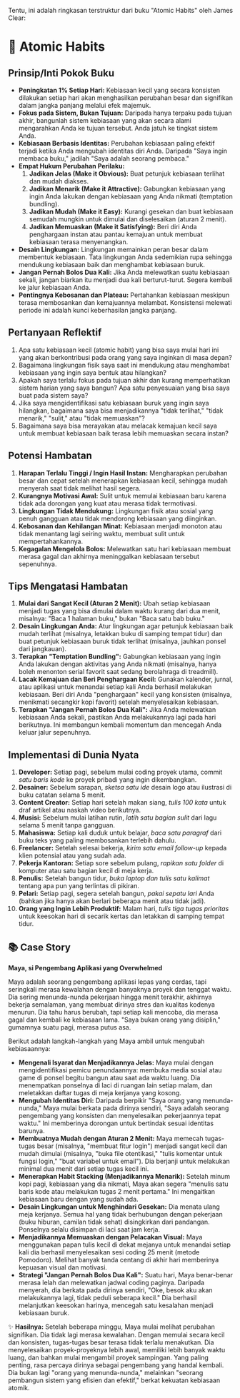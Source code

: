 Tentu, ini adalah ringkasan terstruktur dari buku "Atomic Habits" oleh James Clear:

# 📖 Atomic Habits

## Prinsip/Inti Pokok Buku
-   **Peningkatan 1% Setiap Hari:** Kebiasaan kecil yang secara konsisten dilakukan setiap hari akan menghasilkan perubahan besar dan signifikan dalam jangka panjang melalui efek majemuk.
-   **Fokus pada Sistem, Bukan Tujuan:** Daripada hanya terpaku pada tujuan akhir, bangunlah sistem kebiasaan yang akan secara alami mengarahkan Anda ke tujuan tersebut. Anda jatuh ke tingkat sistem Anda.
-   **Kebiasaan Berbasis Identitas:** Perubahan kebiasaan paling efektif terjadi ketika Anda mengubah identitas diri Anda. Daripada "Saya ingin membaca buku," jadilah "Saya adalah seorang pembaca."
-   **Empat Hukum Perubahan Perilaku:**
    1.  **Jadikan Jelas (Make it Obvious):** Buat petunjuk kebiasaan terlihat dan mudah diakses.
    2.  **Jadikan Menarik (Make it Attractive):** Gabungkan kebiasaan yang ingin Anda lakukan dengan kebiasaan yang Anda nikmati (temptation bundling).
    3.  **Jadikan Mudah (Make it Easy):** Kurangi gesekan dan buat kebiasaan semudah mungkin untuk dimulai dan diselesaikan (aturan 2 menit).
    4.  **Jadikan Memuaskan (Make it Satisfying):** Beri diri Anda penghargaan instan atau pantau kemajuan untuk membuat kebiasaan terasa menyenangkan.
-   **Desain Lingkungan:** Lingkungan memainkan peran besar dalam membentuk kebiasaan. Tata lingkungan Anda sedemikian rupa sehingga mendukung kebiasaan baik dan menghambat kebiasaan buruk.
-   **Jangan Pernah Bolos Dua Kali:** Jika Anda melewatkan suatu kebiasaan sekali, jangan biarkan itu menjadi dua kali berturut-turut. Segera kembali ke jalur kebiasaan Anda.
-   **Pentingnya Kebosanan dan Plateau:** Pertahankan kebiasaan meskipun terasa membosankan dan kemajuannya melambat. Konsistensi melewati periode ini adalah kunci keberhasilan jangka panjang.

## Pertanyaan Reflektif
1.  Apa satu kebiasaan kecil (atomic habit) yang bisa saya mulai hari ini yang akan berkontribusi pada orang yang saya inginkan di masa depan?
2.  Bagaimana lingkungan fisik saya saat ini mendukung atau menghambat kebiasaan yang ingin saya bentuk atau hilangkan?
3.  Apakah saya terlalu fokus pada tujuan akhir dan kurang memperhatikan sistem harian yang saya bangun? Apa satu penyesuaian yang bisa saya buat pada sistem saya?
4.  Jika saya mengidentifikasi satu kebiasaan buruk yang ingin saya hilangkan, bagaimana saya bisa menjadikannya "tidak terlihat," "tidak menarik," "sulit," atau "tidak memuaskan"?
5.  Bagaimana saya bisa merayakan atau melacak kemajuan kecil saya untuk membuat kebiasaan baik terasa lebih memuaskan secara instan?

## Potensi Hambatan
1.  **Harapan Terlalu Tinggi / Ingin Hasil Instan:** Mengharapkan perubahan besar dan cepat setelah menerapkan kebiasaan kecil, sehingga mudah menyerah saat tidak melihat hasil segera.
2.  **Kurangnya Motivasi Awal:** Sulit untuk memulai kebiasaan baru karena tidak ada dorongan yang kuat atau merasa tidak termotivasi.
3.  **Lingkungan Tidak Mendukung:** Lingkungan fisik atau sosial yang penuh gangguan atau tidak mendorong kebiasaan yang diinginkan.
4.  **Kebosanan dan Kehilangan Minat:** Kebiasaan menjadi monoton atau tidak menantang lagi seiring waktu, membuat sulit untuk mempertahankannya.
5.  **Kegagalan Mengelola Bolos:** Melewatkan satu hari kebiasaan membuat merasa gagal dan akhirnya meninggalkan kebiasaan tersebut sepenuhnya.

## Tips Mengatasi Hambatan
1.  **Mulai dari Sangat Kecil (Aturan 2 Menit):** Ubah setiap kebiasaan menjadi tugas yang bisa dimulai dalam waktu kurang dari dua menit, misalnya: "Baca 1 halaman buku," bukan "Baca satu bab buku."
2.  **Desain Lingkungan Anda:** Atur lingkungan agar petunjuk kebiasaan baik mudah terlihat (misalnya, letakkan buku di samping tempat tidur) dan buat petunjuk kebiasaan buruk tidak terlihat (misalnya, jauhkan ponsel dari jangkauan).
3.  **Terapkan "Temptation Bundling":** Gabungkan kebiasaan yang ingin Anda lakukan dengan aktivitas yang Anda nikmati (misalnya, hanya boleh menonton serial favorit saat sedang berolahraga di treadmill).
4.  **Lacak Kemajuan dan Beri Penghargaan Kecil:** Gunakan kalender, jurnal, atau aplikasi untuk menandai setiap kali Anda berhasil melakukan kebiasaan. Beri diri Anda "penghargaan" kecil yang konsisten (misalnya, menikmati secangkir kopi favorit) setelah menyelesaikan kebiasaan.
5.  **Terapkan "Jangan Pernah Bolos Dua Kali":** Jika Anda melewatkan kebiasaan Anda sekali, pastikan Anda melakukannya lagi pada hari berikutnya. Ini membangun kembali momentum dan mencegah Anda keluar jalur sepenuhnya.

## Implementasi di Dunia Nyata
1.  **Developer:** Setiap pagi, sebelum mulai coding proyek utama, commit *satu baris kode* ke proyek pribadi yang ingin dikembangkan.
2.  **Desainer:** Sebelum sarapan, *sketsa satu ide* desain logo atau ilustrasi di buku catatan selama 5 menit.
3.  **Content Creator:** Setiap hari setelah makan siang, *tulis 100 kata* untuk draf artikel atau naskah video berikutnya.
4.  **Musisi:** Sebelum mulai latihan rutin, *latih satu bagian sulit* dari lagu selama 5 menit tanpa gangguan.
5.  **Mahasiswa:** Setiap kali duduk untuk belajar, *baca satu paragraf* dari buku teks yang paling membosankan terlebih dahulu.
6.  **Freelancer:** Setelah selesai bekerja, *kirim satu email follow-up* kepada klien potensial atau yang sudah ada.
7.  **Pekerja Kantoran:** Setiap sore sebelum pulang, *rapikan satu folder* di komputer atau satu bagian kecil di meja kerja.
8.  **Penulis:** Setelah bangun tidur, *buka laptop dan tulis satu kalimat* tentang apa pun yang terlintas di pikiran.
9.  **Pelari:** Setiap pagi, segera setelah bangun, *pakai sepatu lari* Anda (bahkan jika hanya akan berlari beberapa menit atau tidak jadi).
10. **Orang yang Ingin Lebih Produktif:** Malam hari, *tulis tiga tugas prioritas* untuk keesokan hari di secarik kertas dan letakkan di samping tempat tidur.

## 📚 Case Story
**Maya, si Pengembang Aplikasi yang Overwhelmed**

Maya adalah seorang pengembang aplikasi lepas yang cerdas, tapi seringkali merasa kewalahan dengan banyaknya proyek dan tenggat waktu. Dia sering menunda-nunda pekerjaan hingga menit terakhir, akhirnya bekerja semalaman, yang membuat dirinya stres dan kualitas kodenya menurun. Dia tahu harus berubah, tapi setiap kali mencoba, dia merasa gagal dan kembali ke kebiasaan lama. "Saya bukan orang yang disiplin," gumamnya suatu pagi, merasa putus asa.

Berikut adalah langkah-langkah yang Maya ambil untuk mengubah kebiasaannya:

-   **Mengenali Isyarat dan Menjadikannya Jelas:** Maya mulai dengan mengidentifikasi pemicu penundaannya: membuka media sosial atau game di ponsel begitu bangun atau saat ada waktu luang. Dia menempatkan ponselnya di laci di ruangan lain setiap malam, dan meletakkan daftar tugas di meja kerjanya yang kosong.
-   **Mengubah Identitas Diri:** Daripada berpikir "Saya orang yang menunda-nunda," Maya mulai berkata pada dirinya sendiri, "Saya adalah seorang pengembang yang konsisten dan menyelesaikan pekerjaannya tepat waktu." Ini memberinya dorongan untuk bertindak sesuai identitas barunya.
-   **Membuatnya Mudah dengan Aturan 2 Menit:** Maya memecah tugas-tugas besar (misalnya, "membuat fitur login") menjadi sangat kecil dan mudah dimulai (misalnya, "buka file otentikasi," "tulis komentar untuk fungsi login," "buat variabel untuk email"). Dia berjanji untuk melakukan minimal dua menit dari setiap tugas kecil ini.
-   **Menerapkan Habit Stacking (Menjadikannya Menarik):** Setelah minum kopi pagi, kebiasaan yang dia nikmati, Maya akan segera "menulis satu baris kode atau melakukan tugas 2 menit pertama." Ini mengaitkan kebiasaan baru dengan yang sudah ada.
-   **Desain Lingkungan untuk Menghindari Gesekan:** Dia menata ulang meja kerjanya. Semua hal yang tidak berhubungan dengan pekerjaan (buku hiburan, camilan tidak sehat) disingkirkan dari pandangan. Ponselnya selalu disimpan di laci saat jam kerja.
-   **Menjadikannya Memuaskan dengan Pelacakan Visual:** Maya menggunakan papan tulis kecil di dekat mejanya untuk menandai setiap kali dia berhasil menyelesaikan sesi coding 25 menit (metode Pomodoro). Melihat banyak tanda centang di akhir hari memberinya kepuasan visual dan motivasi.
-   **Strategi "Jangan Pernah Bolos Dua Kali":** Suatu hari, Maya benar-benar merasa lelah dan melewatkan jadwal coding paginya. Daripada menyerah, dia berkata pada dirinya sendiri, "Oke, besok aku akan melakukannya lagi, tidak peduli seberapa kecil." Dia berhasil melanjutkan keesokan harinya, mencegah satu kesalahan menjadi kebiasaan buruk.

✨ **Hasilnya:** Setelah beberapa minggu, Maya mulai melihat perubahan signifikan. Dia tidak lagi merasa kewalahan. Dengan memulai secara kecil dan konsisten, tugas-tugas besar terasa tidak terlalu menakutkan. Dia menyelesaikan proyek-proyeknya lebih awal, memiliki lebih banyak waktu luang, dan bahkan mulai mengambil proyek sampingan. Yang paling penting, rasa percaya dirinya sebagai pengembang yang handal kembali. Dia bukan lagi "orang yang menunda-nunda," melainkan "seorang pembangun sistem yang efisien dan efektif," berkat kekuatan kebiasaan atomik.